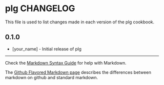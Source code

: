 plg CHANGELOG
=============

This file is used to list changes made in each version of the plg cookbook.

0.1.0
-----
- [your_name] - Initial release of plg

- - -
Check the [Markdown Syntax Guide](http://daringfireball.net/projects/markdown/syntax) for help with Markdown.

The [Github Flavored Markdown page](http://github.github.com/github-flavored-markdown/) describes the differences between markdown on github and standard markdown.
